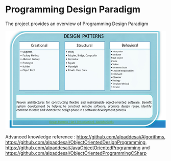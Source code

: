 # Programming Design Paradigm

The project provides an overview of Programming Design Paradigm

![image](DesignPatterns.png) 

Advanced knowledge reference : https://github.com/alpaddesai/Algorithms,
https://github.com/alpaddesai/ObjectOrientedDesignProgramming, https://github.com/alpaddesai/JavaObjectOrientedProgramming and https://github.com/alpaddesai/ObjectOrientedProgrammingCSharp


